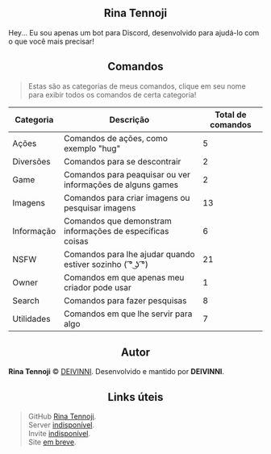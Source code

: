 <h2 align="center">Rina Tennoji</h2>

Hey... Eu sou apenas um bot para Discord, desenvolvido para ajudá-lo com o que você mais precisar!

<h2 align="center">Comandos</h2>

> Estas são as categorias de meus comandos, clique em seu nome para exibir todos os comandos de certa categoria!

Categoria|Descrição|Total de comandos
-|-|-
Ações|Comandos de ações, como exemplo "hug"|5
Diversões|Comandos para se descontrair|2
Game|Comandos para peaquisar ou ver informações de alguns games|2
Imagens|Comandos para criar imagens ou pesquisar imagens|13
Informação|Comandos que demonstram informações de específicas coisas|6
NSFW|Comandos para lhe ajudar quando estiver sozinho ( ͡° ͜ʖ ͡°)|21
Owner|Comandos em que apenas meu criador pode usar|1
Search|Comandos para fazer pesquisas|8
Utilidades|Comandos em que lhe servir para algo|7

<h2 align="center">Autor</h2>

**Rina Tennoji** © [DEIVINNI](https://github.com/DEIVINNI).
Desenvolvido e mantido por **DEIVINNI**.

<h2 align="center">Links úteis</h2>

> GitHub [Rina Tennoji](https://github.com/DEIVINNI/RinaTennoji).</br>
> Server [indisponível](https://www.discordapp.com/).</br>
> Invite [indisponível](https://www.discordapp.com/).</br>
> Site [em breve](https://www.google.com).
